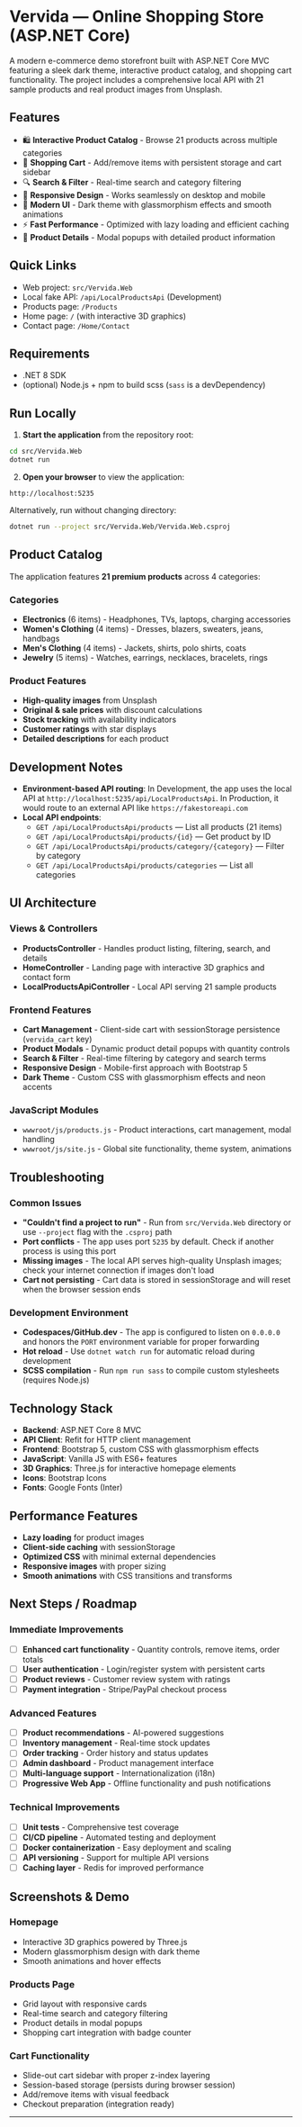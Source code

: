 # Vervida — Online Shopping Store (ASP.NET Core)

A modern e-commerce demo storefront built with ASP.NET Core MVC featuring a sleek dark theme, interactive product catalog, and shopping cart functionality. The project includes a comprehensive local API with 21 sample products and real product images from Unsplash.

## Features

- 🛍️ **Interactive Product Catalog** - Browse 21 products across multiple categories
- 🛒 **Shopping Cart** - Add/remove items with persistent storage and cart sidebar
- 🔍 **Search & Filter** - Real-time search and category filtering
- 📱 **Responsive Design** - Works seamlessly on desktop and mobile
- 🎨 **Modern UI** - Dark theme with glassmorphism effects and smooth animations
- ⚡ **Fast Performance** - Optimized with lazy loading and efficient caching
- 🎯 **Product Details** - Modal popups with detailed product information

## Quick Links
- Web project: `src/Vervida.Web`
- Local fake API: `/api/LocalProductsApi` (Development)
- Products page: `/Products`
- Home page: `/` (with interactive 3D graphics)
- Contact page: `/Home/Contact`

## Requirements
- .NET 8 SDK
- (optional) Node.js + npm to build scss (`sass` is a devDependency)

## Run Locally

1. **Start the application** from the repository root:

```bash
cd src/Vervida.Web
dotnet run
```

2. **Open your browser** to view the application:

```
http://localhost:5235
```

Alternatively, run without changing directory:

```bash
dotnet run --project src/Vervida.Web/Vervida.Web.csproj
```

## Product Catalog

The application features **21 premium products** across 4 categories:

### Categories
- **Electronics** (6 items) - Headphones, TVs, laptops, charging accessories
- **Women's Clothing** (4 items) - Dresses, blazers, sweaters, jeans, handbags  
- **Men's Clothing** (4 items) - Jackets, shirts, polo shirts, coats
- **Jewelry** (5 items) - Watches, earrings, necklaces, bracelets, rings

### Product Features
- **High-quality images** from Unsplash
- **Original & sale prices** with discount calculations
- **Stock tracking** with availability indicators
- **Customer ratings** with star displays
- **Detailed descriptions** for each product

## Development Notes

- **Environment-based API routing**: In Development, the app uses the local API at `http://localhost:5235/api/LocalProductsApi`. In Production, it would route to an external API like `https://fakestoreapi.com`
- **Local API endpoints**:
  - `GET /api/LocalProductsApi/products` — List all products (21 items)
  - `GET /api/LocalProductsApi/products/{id}` — Get product by ID
  - `GET /api/LocalProductsApi/products/category/{category}` — Filter by category
  - `GET /api/LocalProductsApi/products/categories` — List all categories

## UI Architecture

### Views & Controllers
- **ProductsController** - Handles product listing, filtering, search, and details
- **HomeController** - Landing page with interactive 3D graphics and contact form
- **LocalProductsApiController** - Local API serving 21 sample products

### Frontend Features
- **Cart Management** - Client-side cart with sessionStorage persistence (`vervida_cart` key)
- **Product Modals** - Dynamic product detail popups with quantity controls
- **Search & Filter** - Real-time filtering by category and search terms
- **Responsive Design** - Mobile-first approach with Bootstrap 5
- **Dark Theme** - Custom CSS with glassmorphism effects and neon accents

### JavaScript Modules
- `wwwroot/js/products.js` - Product interactions, cart management, modal handling
- `wwwroot/js/site.js` - Global site functionality, theme system, animations

## Troubleshooting

### Common Issues
- **"Couldn't find a project to run"** - Run from `src/Vervida.Web` directory or use `--project` flag with the `.csproj` path
- **Port conflicts** - The app uses port `5235` by default. Check if another process is using this port
- **Missing images** - The local API serves high-quality Unsplash images; check your internet connection if images don't load
- **Cart not persisting** - Cart data is stored in sessionStorage and will reset when the browser session ends

### Development Environment
- **Codespaces/GitHub.dev** - The app is configured to listen on `0.0.0.0` and honors the `PORT` environment variable for proper forwarding
- **Hot reload** - Use `dotnet watch run` for automatic reload during development
- **SCSS compilation** - Run `npm run sass` to compile custom stylesheets (requires Node.js)

## Technology Stack

- **Backend**: ASP.NET Core 8 MVC
- **API Client**: Refit for HTTP client management  
- **Frontend**: Bootstrap 5, custom CSS with glassmorphism effects
- **JavaScript**: Vanilla JS with ES6+ features
- **3D Graphics**: Three.js for interactive homepage elements
- **Icons**: Bootstrap Icons
- **Fonts**: Google Fonts (Inter)

## Performance Features

- **Lazy loading** for product images
- **Client-side caching** with sessionStorage
- **Optimized CSS** with minimal external dependencies
- **Responsive images** with proper sizing
- **Smooth animations** with CSS transitions and transforms

## Next Steps / Roadmap

### Immediate Improvements
- [ ] **Enhanced cart functionality** - Quantity controls, remove items, order totals
- [ ] **User authentication** - Login/register system with persistent carts
- [ ] **Product reviews** - Customer review system with ratings
- [ ] **Payment integration** - Stripe/PayPal checkout process

### Advanced Features  
- [ ] **Product recommendations** - AI-powered suggestions
- [ ] **Inventory management** - Real-time stock updates
- [ ] **Order tracking** - Order history and status updates
- [ ] **Admin dashboard** - Product management interface
- [ ] **Multi-language support** - Internationalization (i18n)
- [ ] **Progressive Web App** - Offline functionality and push notifications

### Technical Improvements
- [ ] **Unit tests** - Comprehensive test coverage
- [ ] **CI/CD pipeline** - Automated testing and deployment
- [ ] **Docker containerization** - Easy deployment and scaling
- [ ] **API versioning** - Support for multiple API versions
- [ ] **Caching layer** - Redis for improved performance

## Screenshots & Demo

### Homepage
- Interactive 3D graphics powered by Three.js
- Modern glassmorphism design with dark theme
- Smooth animations and hover effects

### Products Page  
- Grid layout with responsive cards
- Real-time search and category filtering
- Product details in modal popups
- Shopping cart integration with badge counter

### Cart Functionality
- Slide-out cart sidebar with proper z-index layering
- Session-based storage (persists during browser session)
- Add/remove items with visual feedback
- Checkout preparation (integration ready)

---
